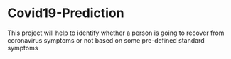 # Covid19-Prediction
 This project will help to identify whether a person is going to recover from coronavirus symptoms or not based on some pre-defined standard symptoms
